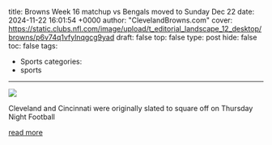title: Browns Week 16 matchup vs Bengals moved to Sunday Dec 22
date: 2024-11-22 16:01:54 +0000
author: "ClevelandBrowns.com"
cover: https://static.clubs.nfl.com/image/upload/t_editorial_landscape_12_desktop/browns/p6v74q1vfylnqgcg9yad
draft: false
top: false
type: post
hide: false
toc: false
tags:
  - Sports
categories:
  - sports
---

![](https://static.clubs.nfl.com/image/upload/t_editorial_landscape_12_desktop/browns/p6v74q1vfylnqgcg9yad)

Cleveland and Cincinnati were originally slated to square off on Thursday Night Football

[read more](https://www.clevelandbrowns.com/news/browns-week-16-matchup-vs-bengals-moved-to-sunday-dec-22)
